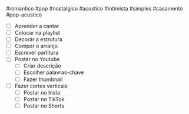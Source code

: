 #romantico #pop  #nostalgico #acustico #intimista #simples #casamento #pop-acustico

- [ ] Aprender a cantar
- [ ] Colocar na playlist
- [ ] Decorar a estrutura
- [ ] Compor o arranjo
- [ ] Escrever partitura
- [ ] Postar no Youtube
	- [ ] Criar descrição
	- [ ] Escolher palavras-chave
	- [ ] Fazer thumbnail
- [ ] Fazer cortes verticais
	- [ ] Postar no Insta
	- [ ] Postar no TikTok
	- [ ] Postar no Shorts